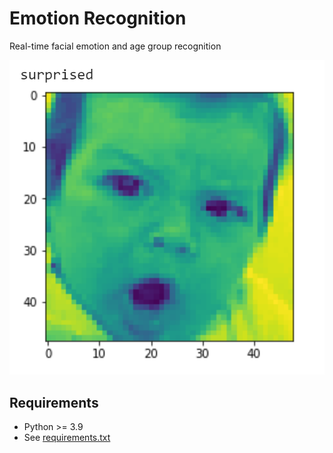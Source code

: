# Emotion Recognition
Real-time facial emotion and age group recognition

![Surprised Kid](surprised.png)

## Requirements

- Python >= 3.9
- See [requirements.txt](requirements.txt)